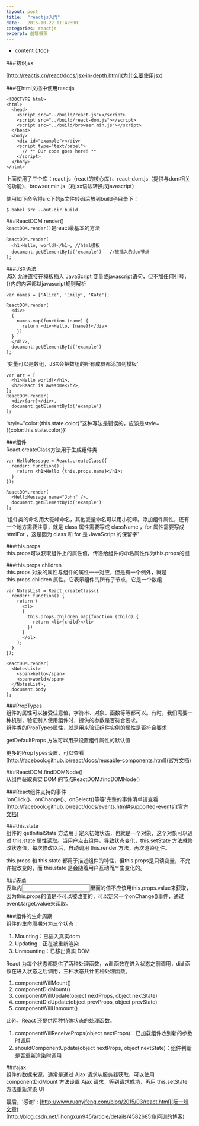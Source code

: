 ```yaml
---
layout: post
title:  "reactjs入门"
date:   2015-10-22 11:42:00
categories: reactjs
excerpt: 前端框架
---
```


* content
{:toc}

###初识jsx  

[http://reactjs.cn/react/docs/jsx-in-depth.html](为什么要使用jsx)  

###在html文档中使用reactjs  

    <!DOCTYPE html>
    <html>
      <head>
        <script src="../build/react.js"></script>
        <script src="../build/react-dom.js"></script>
        <script src="../build/browser.min.js"></script>
      </head>
      <body>
        <div id="example"></div>
        <script type="text/babel">
          // ** Our code goes here! **
        </script>
      </body>
    </html>  

上面使用了三个库：react.js（react的核心库）、react-dom.js（提供与dom相关的功能）、browser.min.js（将jsx语法转换成javascript）  

使用如下命令将src下的js文件转码后放到build子目录下：  

    $ babel src --out-dir build  

###ReactDOM.render()  
`ReactDOM.render()`是react最基本的方法  

    ReactDOM.render(
      <h1>Hello, world!</h1>, //html模板
      document.getElementById('example')   //被插入的dom节点
    );  

###JSX语法  
JSX 允许直接在模板插入 JavaScript 变量或javascript语句，但不加任何引号，{}内的内容都以javascript规则解析  

    var names = ['Alice', 'Emily', 'Kate'];

    ReactDOM.render(
      <div>
      {
        names.map(function (name) {
          return <div>Hello, {name}!</div>
        })
      }
      </div>,
      document.getElementById('example')
    );  

'变量可以是数组，JSX会把数组的所有成员都添加到模板'  

    var arr = [
      <h1>Hello world!</h1>,
      <h2>React is awesome</h2>,
    ];
    ReactDOM.render(
      <div>{arr}</div>,
      document.getElementById('example')
    );  

  'style="color:{this.state.color}"这种写法是错误的，应该是style={{color:this.state.color}}'  

###组件  
React.createClass方法用于生成组件类  

    var HelloMessage = React.createClass({
      render: function() {
        return <h1>Hello {this.props.name}</h1>;
      }
    });

    ReactDOM.render(
      <HelloMessage name="John" />,
      document.getElementById('example')
    ); 

'组件类的命名用大驼峰命名，其他变量命名可以用小驼峰。添加组件属性，还有一个地方需要注意，就是 class 属性需要写成 className ，for 属性需要写成 htmlFor ，这是因为 class 和 for 是 JavaScript 的保留字' 

###this.props  
this.props可以获取组件上的属性值，传递给组件的命名属性作为this.props的键  

###this.props.children  
this.props 对象的属性与组件的属性一一对应，但是有一个例外，就是 this.props.children 属性。它表示组件的所有子节点，它是一个数组  

    var NotesList = React.createClass({
      render: function() {
        return (
          <ol>
          {
            this.props.children.map(function (child) {
              return <li>{child}</li>
            })
          }
          </ol>
        );
      }
    });

    ReactDOM.render(
      <NotesList>
        <span>hello</span>
        <span>world</span>
      </NotesList>,
      document.body
    );  

###PropTypes  
组件的属性可以接受任意值，字符串、对象、函数等等都可以。有时，我们需要一种机制，验证别人使用组件时，提供的参数是否符合要求。  
组件类的PropTypes属性，就是用来验证组件实例的属性是否符合要求  

getDefaultProps 方法可以用来设置组件属性的默认值

更多的PropTypes设置，可以查看[http://facebook.github.io/react/docs/reusable-components.html](官方文档)  

###ReactDOM.findDOMNode()  
从组件获取真实 DOM 的节点ReactDOM.findDOMNode()  

###React组件支持的事件  
'onClick()、onChange()、onSelect()等等'完整的事件清单请查看[http://facebook.github.io/react/docs/events.html#supported-events](官方文档)  

###this.state  
组件的 getInitialState 方法用于定义初始状态，也就是一个对象，这个对象可以通过 this.state 属性读取。当用户点击组件，导致状态变化，this.setState 方法就修改状态值，每次修改以后，自动调用 this.render 方法，再次渲染组件。  

this.props 和 this.state 都用于描述组件的特性，但this.props是只读变量，不允许被改变的，而 this.state 是会随着用户互动而产生变化的。  

###表单  
表单内<input type="text" value="">里面的值不应该用this.props.value来获取，因为this.props的值是不可以被改变的，可以定义一个onChange()事件，通过event.target.value来读取。  

###组件的生命周期  
组件的生命周期分为三个状态：  

1. Mounting：已插入真实dom  
2. Updating：正在被重新渲染  
3. Unmounting：已移出真实 DOM  

React 为每个状态都提供了两种处理函数，will 函数在进入状态之前调用，did 函数在进入状态之后调用，三种状态共计五种处理函数。  

1. componentWillMount()  
2. componentDidMount()  
3. componentWillUpdate(object nextProps, object nextState)  
4. componentDidUpdate(object prevProps, object prevState)  
5. componentWillUnmount()  

此外，React 还提供两种特殊状态的处理函数。  

1. componentWillReceiveProps(object nextProps)：已加载组件收到新的参数时调用  
2. shouldComponentUpdate(object nextProps, object nextState)：组件判断是否重新渲染时调用  

###ajax  
组件的数据来源，通常是通过 Ajax 请求从服务器获取，可以使用 componentDidMount 方法设置 Ajax 请求，等到请求成功，再用 this.setState 方法重新渲染 UI 

最后，'感谢'  :
[http://www.ruanyifeng.com/blog/2015/03/react.html](阮一峰文章)  
[http://blog.csdn.net/lihongxun945/article/details/45826851](阿训的博客)

